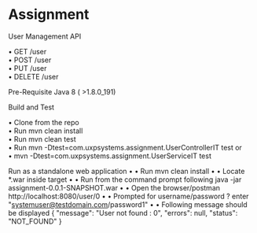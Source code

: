 # Assignment
User Management API

• GET /user <br>
• POST /user <br>
• PUT /user <br>
• DELETE /user <br>

Pre-Requisite
Java 8 ( >1.8.0_191)

Build and Test 

• Clone from the repo <br>
• Run mvn clean install <br>
• Run mvn clean test <br>
• Run mvn -Dtest=com.uxpsystems.assignment.UserControllerIT test or <br>
• mvn -Dtest=com.uxpsystems.assignment.UserServiceIT test <br>

Run as a standalone web application 
• • Run mvn clean install
• • Locate *.war inside target
• • Run from the command prompt following 
java -jar assignment-0.0.1-SNAPSHOT.war
• • Open the browser/postman 
http://localhost:8080/user/0
• • Prompted for username/password ? enter "systemuser@testdomain.com/password1"
• • Following message should be displayed
{
"message": "User not found : 0",
"errors": null,
"status": "NOT_FOUND"
}
